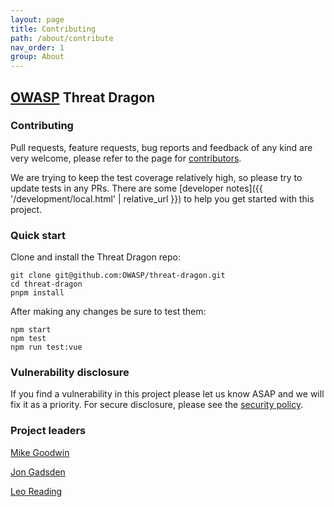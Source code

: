 ```yaml
---
layout: page
title: Contributing
path: /about/contribute
nav_order: 1
group: About
---
```


## [OWASP](https://www.owasp.org) Threat Dragon

### Contributing

Pull requests, feature requests, bug reports and feedback of any kind are very welcome, please refer to the page for
[contributors](https://github.com/OWASP/threat-dragon/blob/main/CONTRIBUTING.md). 

We are trying to keep the test coverage relatively high, so please try to update tests in any PRs.
There are some [developer notes]({{ '/development/local.html' | relative_url }}) to help you get started with this project.

### Quick start
Clone and install the Threat Dragon repo:

```
git clone git@github.com:OWASP/threat-dragon.git
cd threat-dragon
pnpm install
```

After making any changes be sure to test them:

```
npm start
npm test
npm run test:vue
```


### Vulnerability disclosure

If you find a vulnerability in this project please let us know ASAP and we will fix it as a priority.
For secure disclosure, please see the [security policy](https://github.com/OWASP/threat-dragon/blob/main/SECURITY.md).

### Project leaders

[Mike Goodwin](mailto:mike.goodwin@owasp.org)

[Jon Gadsden](mailto:jon.gadsden@owasp.org)

[Leo Reading](mailto:leo.reading@owasp.org)
